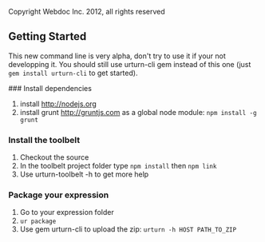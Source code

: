 Copyright Webdoc Inc. 2012, all rights reserved

## Getting Started

This new command line is very alpha, don't try to use it if your not developping it.
You should still use urturn-cli gem instead of this one (just `gem install urturn-cli` to get started).

### Install dependencies

1. install http://nodejs.org
2. install grunt http://gruntjs.com as a global node module: `npm install -g grunt`

### Install the toolbelt

1. Checkout the source
2. In the toolbelt project folder type `npm install` then `npm link`
3. Use urturn-toolbelt -h to get more help

### Package your expression

1. Go to your expression folder
2. `ur package`
3. Use gem urturn-cli to upload the zip: `urturn -h HOST PATH_TO_ZIP`
